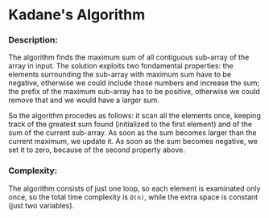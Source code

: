 # Kadane's Algorithm

### Description: 
The algorithm finds the maximum sum of all contiguous sub-array of the array in input. The solution exploits
two fondamental properties: the elements surrounding the sub-array with maximum sum have to be negative, otherwise we could
include those numbers and increase the sum; the prefix of the maximum sub-array has to be positive, otherwise we could remove
that and we would have a larger sum.

So the algorithm procedes as follows: it scan all the elements once, keeping track of the greatest sum found (initialized to the
first element) and of the sum of the current sub-array. As soon as the sum becomes larger than the current maximum, we update it.
As soon as the sum becomes negative, we set it to zero, because of the second property above.

### Complexity:
The algorithm consists of just one loop, so each element is examinated only once, so the total time complexity is `O(n)`,
while the extra space is constant (just two variables).
